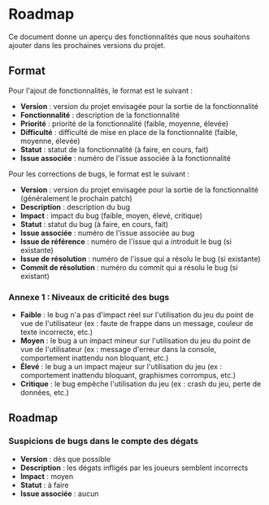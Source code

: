 # Roadmap

Ce document donne un aperçu des fonctionnalités que nous souhaitons ajouter dans les prochaines versions du projet.

## Format

Pour l'ajout de fonctionnalités, le format est le suivant :

- **Version** : version du projet envisagée pour la sortie de la fonctionnalité
- **Fonctionnalité** : description de la fonctionnalité
- **Priorité** : priorité de la fonctionnalité (faible, moyenne, élevée)
- **Difficulté** : difficulté de mise en place de la fonctionnalité (faible, moyenne, élevée)
- **Statut** : statut de la fonctionnalité (à faire, en cours, fait)
- **Issue associée** : numéro de l'issue associée à la fonctionnalité

Pour les corrections de bugs, le format est le suivant :

- **Version** : version du projet envisagée pour la sortie de la fonctionnalité (généralement le prochain patch)
- **Description** : description du bug
- **Impact** : impact du bug (faible, moyen, élevé, critique)
- **Statut** : statut du bug (à faire, en cours, fait)
- **Issue associée** : numéro de l'issue associée au bug
- **Issue de référence** : numéro de l'issue qui a introduit le bug (si existante)
- **Issue de résolution** : numéro de l'issue qui a résolu le bug (si existante)
- **Commit de résolution** : numéro du commit qui a résolu le bug (si existant)

### Annexe 1 : Niveaux de criticité des bugs

- **Faible** : le bug n'a pas d'impact réel sur l'utilisation du jeu du point de vue de l'utilisateur (ex : faute de frappe dans un message, couleur de texte incorrecte, etc.)
- **Moyen** : le bug a un impact mineur sur l'utilisation du jeu du point de vue de l'utilisateur (ex : message d'erreur dans la console, comportement inattendu non bloquant, etc.)
- **Élevé** : le bug a un impact majeur sur l'utilisation du jeu (ex : comportement inattendu bloquant, graphismes corrompus, etc.)
- **Critique** : le bug empêche l'utilisation du jeu (ex : crash du jeu, perte de données, etc.)

## Roadmap

### Suspicions de bugs dans le compte des dégats
- **Version** : dès que possible
- **Description** : les dégats infligés par les joueurs semblent incorrects
- **Impact** : moyen
- **Statut** : à faire
- **Issue associée** : aucun